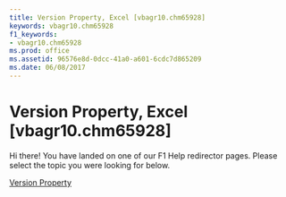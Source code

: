 ```yaml
---
title: Version Property, Excel [vbagr10.chm65928]
keywords: vbagr10.chm65928
f1_keywords:
- vbagr10.chm65928
ms.prod: office
ms.assetid: 96576e8d-0dcc-41a0-a601-6cdc7d865209
ms.date: 06/08/2017
---
```



# Version Property, Excel [vbagr10.chm65928]

Hi there! You have landed on one of our F1 Help redirector pages. Please select the topic you were looking for below.

[Version Property](http://msdn.microsoft.com/library/16be4008-4999-135e-dc53-b0212bbedac9%28Office.15%29.aspx)

